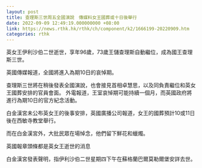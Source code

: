 ```yaml
---
layout: post
title: 查理斯三世周五全國演說　傳媒料女王國葬或十日後舉行
date: 2022-09-09 12:49:19.000000000 +08:00
link: https://news.rthk.hk/rthk/ch/component/k2/1666199-20220909.htm
categories: rthk
---
```


英女王伊利沙伯二世逝世，享年96歲，73歲王儲查理斯自動繼位，成為國王查理斯三世。

英國傳媒報道，全國將進入為期10日的哀悼期。

查理斯三世將在稍後發表全國演說，也會接見首相卓慧思，以及同負責繼位和英女王國葬安排的官員會面。
外電報道，王室哀悼期可能持續一個月，而英國政府將進行為期10日的官方紀念活動。

白金漢宮未公布英女王的後事安排，英國廣播公司報道，女王的國葬預計10或11日後在西敏寺教堂舉行。

而在白金漢宮外，大批民眾在場悼念，他們留下鮮花和蠟燭。

英國報章頭條都是英女王逝世的消息

白金漢宮發表聲明，指伊利沙伯二世星期四下午在蘇格蘭巴爾莫勒爾堡安詳去世。
